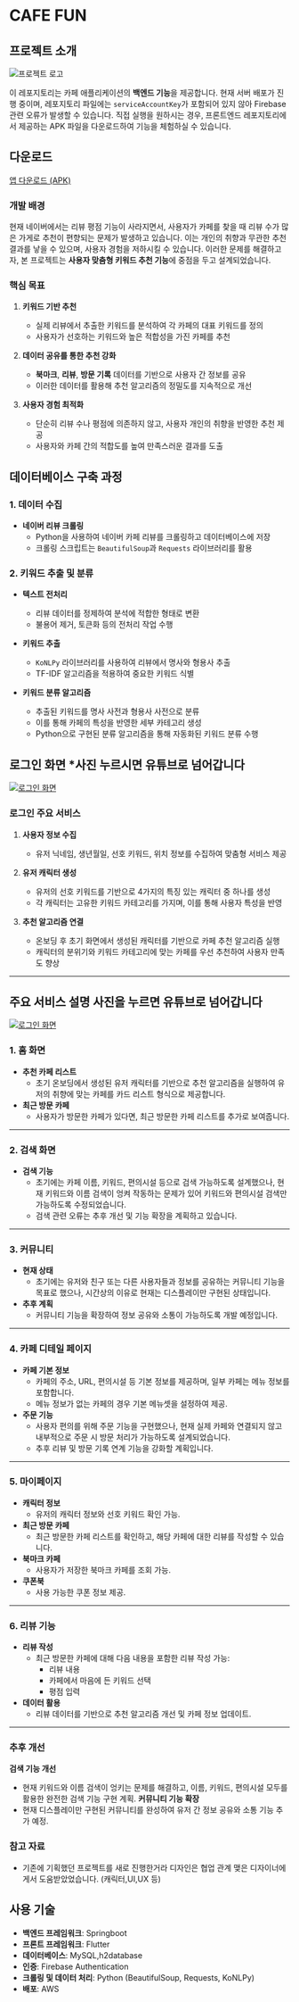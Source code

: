 # CAFE FUN

## 프로젝트 소개
![프로젝트 로고](Logo.png)

이 레포지토리는 카페 애플리케이션의 **백엔드 기능**을 제공합니다. 현재 서버 배포가 진행 중이며, 레포지토리 파일에는 `serviceAccountKey`가 포함되어 있지 않아 Firebase 관련 오류가 발생할 수 있습니다. 직접 실행을 원하시는 경우, 프론트엔드 레포지토리에서 제공하는 APK 파일을 다운로드하여 기능을 체험하실 수 있습니다.

## 다운로드

[앱 다운로드 (APK)](https://github.com/NIsik419/Open_Cafe_spring/releases/download/asdf/CafeFun.apk)

### 개발 배경

현재 네이버에서는 리뷰 평점 기능이 사라지면서, 사용자가 카페를 찾을 때 리뷰 수가 많은 가게로 추천이 편향되는 문제가 발생하고 있습니다. 이는 개인의 취향과 무관한 추천 결과를 낳을 수 있으며, 사용자 경험을 저하시킬 수 있습니다. 이러한 문제를 해결하고자, 본 프로젝트는 **사용자 맞춤형 키워드 추천 기능**에 중점을 두고 설계되었습니다.

### 핵심 목표

1. **키워드 기반 추천**
   - 실제 리뷰에서 추출한 키워드를 분석하여 각 카페의 대표 키워드를 정의
   - 사용자가 선호하는 키워드와 높은 적합성을 가진 카페를 추천

2. **데이터 공유를 통한 추천 강화**
   - **북마크**, **리뷰**, **방문 기록** 데이터를 기반으로 사용자 간 정보를 공유
   - 이러한 데이터를 활용해 추천 알고리즘의 정밀도를 지속적으로 개선

3. **사용자 경험 최적화**
   - 단순히 리뷰 수나 평점에 의존하지 않고, 사용자 개인의 취향을 반영한 추천 제공
   - 사용자와 카페 간의 적합도를 높여 만족스러운 결과를 도출



## 데이터베이스 구축 과정

### 1. 데이터 수집

- **네이버 리뷰 크롤링**
  - Python을 사용하여 네이버 카페 리뷰를 크롤링하고 데이터베이스에 저장
  - 크롤링 스크립트는 `BeautifulSoup`과 `Requests` 라이브러리를 활용

### 2. 키워드 추출 및 분류

- **텍스트 전처리**
  - 리뷰 데이터를 정제하여 분석에 적합한 형태로 변환
  - 불용어 제거, 토큰화 등의 전처리 작업 수행

- **키워드 추출**
  - `KoNLPy` 라이브러리를 사용하여 리뷰에서 명사와 형용사 추출
  - TF-IDF 알고리즘을 적용하여 중요한 키워드 식별

- **키워드 분류 알고리즘**
  - 추출된 키워드를 명사 사전과 형용사 사전으로 분류
  - 이를 통해 카페의 특성을 반영한 세부 카테고리 생성
  - Python으로 구현된 분류 알고리즘을 통해 자동화된 키워드 분류 수행

## 로그인 화면 *사진 누르시면 유튜브로 넘어갑니다

[![로그인 화면](Login.png)](https://www.youtube.com/shorts/PuGGAlp8ZTw)


### 로그인 주요 서비스

1. **사용자 정보 수집**
   - 유저 닉네임, 생년월일, 선호 키워드, 위치 정보를 수집하여 맞춤형 서비스 제공

2. **유저 캐릭터 생성**
   - 유저의 선호 키워드를 기반으로 4가지의 특징 있는 캐릭터 중 하나를 생성
   - 각 캐릭터는 고유한 키워드 카테고리를 가지며, 이를 통해 사용자 특성을 반영

3. **추천 알고리즘 연결**
   - 온보딩 후 초기 화면에서 생성된 캐릭터를 기반으로 카페 추천 알고리즘 실행
   - 캐릭터의 분위기와 키워드 카테고리에 맞는 카페를 우선 추천하여 사용자 만족도 향상

---


## 주요 서비스 설명 사진을 누르면 유튜브로 넘어갑니다
[![로그인 화면](Logo.png)](https://youtube.com/shorts/zsfsnO3n-tA)

### 1. 홈 화면
- **추천 카페 리스트**
  - 초기 온보딩에서 생성된 유저 캐릭터를 기반으로 추천 알고리즘을 실행하여 유저의 취향에 맞는 카페를 카드 리스트 형식으로 제공합니다.
- **최근 방문 카페**
  - 사용자가 방문한 카페가 있다면, 최근 방문한 카페 리스트를 추가로 보여줍니다.

---

### 2. 검색 화면
- **검색 기능**
  - 초기에는 카페 이름, 키워드, 편의시설 등으로 검색 가능하도록 설계했으나, 현재 키워드와 이름 검색이 엉켜 작동하는 문제가 있어 키워드와 편의시설 검색만 가능하도록 수정되었습니다.
  - 검색 관련 오류는 추후 개선 및 기능 확장을 계획하고 있습니다.

---

### 3. 커뮤니티
- **현재 상태**
  - 초기에는 유저와 친구 또는 다른 사용자들과 정보를 공유하는 커뮤니티 기능을 목표로 했으나, 시간상의 이유로 현재는 디스플레이만 구현된 상태입니다.
- **추후 계획**
  - 커뮤니티 기능을 확장하여 정보 공유와 소통이 가능하도록 개발 예정입니다.

---

### 4. 카페 디테일 페이지
- **카페 기본 정보**
  - 카페의 주소, URL, 편의시설 등 기본 정보를 제공하며, 일부 카페는 메뉴 정보를 포함합니다.
  - 메뉴 정보가 없는 카페의 경우 기본 메뉴셋을 설정하여 제공.
- **주문 기능**
  - 사용자 편의를 위해 주문 기능을 구현했으나, 현재 실제 카페와 연결되지 않고 내부적으로 주문 시 방문 처리가 가능하도록 설계되었습니다.
  - 추후 리뷰 및 방문 기록 연계 기능을 강화할 계획입니다.

---

### 5. 마이페이지
- **캐릭터 정보**
  - 유저의 캐릭터 정보와 선호 키워드 확인 가능.
- **최근 방문 카페**
  - 최근 방문한 카페 리스트를 확인하고, 해당 카페에 대한 리뷰를 작성할 수 있습니다.
- **북마크 카페**
  - 사용자가 저장한 북마크 카페를 조회 가능.
- **쿠폰북**
  - 사용 가능한 쿠폰 정보 제공.

---

### 6. 리뷰 기능
- **리뷰 작성**
  - 최근 방문한 카페에 대해 다음 내용을 포함한 리뷰 작성 가능:
    - 리뷰 내용
    - 카페에서 마음에 든 키워드 선택
    - 평점 입력
- **데이터 활용**
  - 리뷰 데이터를 기반으로 추천 알고리즘 개선 및 카페 정보 업데이트.

---

### 추후 개선
**검색 기능 개선**
   - 현재 키워드와 이름 검색이 엉키는 문제를 해결하고, 이름, 키워드, 편의시설 모두를 활용한 완전한 검색 기능 구현 계획.
**커뮤니티 기능 확장**
   - 현재 디스플레이만 구현된 커뮤니티를 완성하여 유저 간 정보 공유와 소통 기능 추가 예정.

### 참고 자료
- 기존에 기획했던 프로젝트를 새로 진행한거라 디자인은 협업 관계 맺은 디자이너에게서 도움받았었습니다. (캐릭터,UI,UX 등)

## 사용 기술

- **백엔드 프레임워크**: Springboot
- **프론트 프레임워크**: Flutter
- **데이터베이스**: MySQL,h2database
- **인증**: Firebase Authentication
- **크롤링 및 데이터 처리**: Python (BeautifulSoup, Requests, KoNLPy)
- **배포**: AWS


